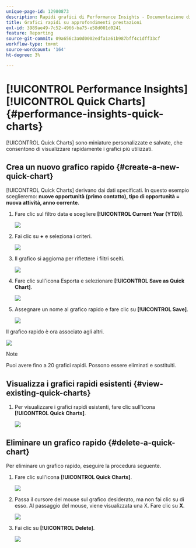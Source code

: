 ```yaml
---
unique-page-id: 12980873
description: Rapidi grafici di Performance Insights - Documentazione di Marketo - Documentazione del prodotto
title: Grafici rapidi su approfondimenti prestazioni
exl-id: 3989ae49-7c52-4966-ba75-e58d001d0241
feature: Reporting
source-git-commit: 09a656c3a0d0002edfa1a61b987bff4c1dff33cf
workflow-type: tm+mt
source-wordcount: '164'
ht-degree: 3%

---
```


# [!UICONTROL Performance Insights] [!UICONTROL Quick Charts] {#performance-insights-quick-charts}

[!UICONTROL Quick Charts] sono miniature personalizzate e salvate, che consentono di visualizzare rapidamente i grafici più utilizzati.

## Crea un nuovo grafico rapido {#create-a-new-quick-chart}

[!UICONTROL Quick Charts] derivano dai dati specificati. In questo esempio sceglieremo: **nuove opportunità (primo contatto), tipo di opportunità = nuova attività, anno corrente**.

1. Fare clic sul filtro data e scegliere **[!UICONTROL Current Year (YTD)]**.

   ![](assets/1-2.png)

1. Fai clic su **+** e seleziona i criteri.

   ![](assets/2-2.png)

1. Il grafico si aggiorna per riflettere i filtri scelti.

   ![](assets/3-3.png)

1. Fare clic sull&#39;icona Esporta e selezionare **[!UICONTROL Save as Quick Chart]**.

   ![](assets/4-2.png)

1. Assegnare un nome al grafico rapido e fare clic su **[!UICONTROL Save]**.

   ![](assets/5-3.png)

Il grafico rapido è ora associato agli altri.

![](assets/6-3.png)

>[!NOTE]
>
>Puoi avere fino a 20 grafici rapidi. Possono essere eliminati e sostituiti.

## Visualizza i grafici rapidi esistenti {#view-existing-quick-charts}

1. Per visualizzare i grafici rapidi esistenti, fare clic sull&#39;icona **[!UICONTROL Quick Charts]**.

   ![](assets/7-1.png)

## Eliminare un grafico rapido {#delete-a-quick-chart}

Per eliminare un grafico rapido, eseguire la procedura seguente.

1. Fare clic sull&#39;icona **[!UICONTROL Quick Charts]**.

   ![](assets/8-1.png)

1. Passa il cursore del mouse sul grafico desiderato, ma non fai clic su di esso. Al passaggio del mouse, viene visualizzata una X. Fare clic su **X**.

   ![](assets/9-2.png)

1. Fai clic su **[!UICONTROL Delete]**.

   ![](assets/10-1.png)
